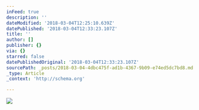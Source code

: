 ```yaml
---
inFeed: true
description: ''
dateModified: '2018-03-04T12:25:10.639Z'
datePublished: '2018-03-04T12:33:23.107Z'
title: ''
author: []
publisher: {}
via: {}
starred: false
datePublishedOriginal: '2018-03-04T12:33:23.107Z'
sourcePath: _posts/2018-03-04-4dbc475f-ad1b-4367-9b09-e74ed5dc7bd8.md
_type: Article
_context: 'http://schema.org'

---
```

<article style=""><img src="https://the-grid-user-content.s3-us-west-2.amazonaws.com/2b89b713-9b78-4a91-8d1a-002213aa8c37.jpg" /></article>